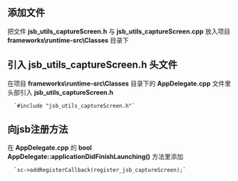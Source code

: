 添加文件
---
把文件 **jsb_utils_captureScreen.h** 与 **jsb_utils_captureScreen.cpp** 放入项目 **frameworks\runtime-src\Classes** 目录下

引入 **jsb_utils_captureScreen.h** 头文件
---
在项目 **frameworks\runtime-src\Classes** 目录下的 **AppDelegate.cpp** 文件里头部引入 **jsb_utils_captureScreen.h**

      `#include "jsb_utils_captureScreen.h"`

向jsb注册方法
---
在 **AppDelegate.cpp** 的 **bool AppDelegate::applicationDidFinishLaunching()** 方法里添加

      `sc->addRegisterCallback(register_jsb_captureScreen);`
